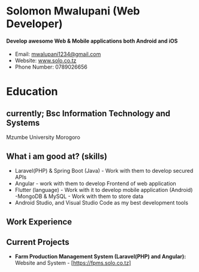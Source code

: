 Solomon Mwalupani (Web Developer)
======
#### Develop awesome Web & Mobile applications both Android and iOS
- Email: mwalupani1234@gmail.com
- Website: www.solo.co.tz
- Phone Number: 0789026656

# Education

## currently; Bsc Information Technology and Systems
Mzumbe University Morogoro

What i am good at? (skills)
------
- Laravel(PHP) & Spring Boot (Java) - Work with them to develop secured APIs
- Angular - work with them to develop Frontend of web application
- Flutter (language) - Work with it to develop mobile application (Android)
-MongoDB & MySQL - Work with them to store data
- Android Studio, and Visual Studio Code as my best development tools

Work Experience
------


Current Projects
------
- **Farm Production Management System (Laravel(PHP) and Angular):** Website and System - [https://fpms.solo.co.tz]
